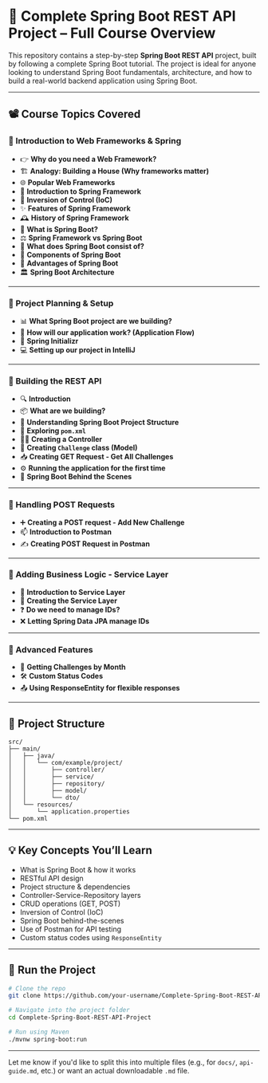 # 🚀 Complete Spring Boot REST API Project – Full Course Overview

This repository contains a step-by-step **Spring Boot REST API** project, built by following a complete Spring Boot tutorial. The project is ideal for anyone looking to understand Spring Boot fundamentals, architecture, and how to build a real-world backend application using Spring Boot.

---

## 📽️ Course Topics Covered

### 🧰 Introduction to Web Frameworks & Spring

- 👉 **Why do you need a Web Framework?**
- 🏗️ **Analogy: Building a House (Why frameworks matter)**
- 🌐 **Popular Web Frameworks**
- 🌱 **Introduction to Spring Framework**
- 🔁 **Inversion of Control (IoC)**
- ✨ **Features of Spring Framework**
- 🕰️ **History of Spring Framework**
- 🚀 **What is Spring Boot?**
- ⚖️ **Spring Framework vs Spring Boot**
- 🧩 **What does Spring Boot consist of?**
- 🧱 **Components of Spring Boot**
- 🎯 **Advantages of Spring Boot**
- 🏛️ **Spring Boot Architecture**

---

### 📐 Project Planning & Setup

- 📊 **What Spring Boot project are we building?**
- 🔄 **How will our application work? (Application Flow)**
- 🧪 **Spring Initializr**
- 💻 **Setting up our project in IntelliJ**

---

### 🔨 Building the REST API

- 🔍 **Introduction**
- 📦 **What are we building?**
- 🧠 **Understanding Spring Boot Project Structure**
- 📄 **Exploring `pom.xml`**
- 🧑‍💻 **Creating a Controller**
- 📁 **Creating `Challenge` class (Model)**
- 📥 **Creating GET Request - Get All Challenges**
- ⚙️ **Running the application for the first time**
- 🧬 **Spring Boot Behind the Scenes**

---

### 📨 Handling POST Requests

- ➕ **Creating a POST request - Add New Challenge**
- 📫 **Introduction to Postman**
- ✍️ **Creating POST Request in Postman**

---

### 🧩 Adding Business Logic - Service Layer

- 📖 **Introduction to Service Layer**
- 🔧 **Creating the Service Layer**
- ❓ **Do we need to manage IDs?**
- ❌ **Letting Spring Data JPA manage IDs**

---

### 📆 Advanced Features

- 📅 **Getting Challenges by Month**
- 🛠️ **Custom Status Codes**
- 📤 **Using ResponseEntity for flexible responses**

---

## 📁 Project Structure

```text
src/
├── main/
│   ├── java/
│   │   └── com/example/project/
│   │       ├── controller/
│   │       ├── service/
│   │       ├── repository/
│   │       ├── model/
│   │       └── dto/
│   └── resources/
│       └── application.properties
└── pom.xml
```

---

## 💡 Key Concepts You’ll Learn

- What is Spring Boot & how it works
- RESTful API design
- Project structure & dependencies
- Controller-Service-Repository layers
- CRUD operations (GET, POST)
- Inversion of Control (IoC)
- Spring Boot behind-the-scenes
- Use of Postman for API testing
- Custom status codes using `ResponseEntity`

---

## 🚀 Run the Project

```bash
# Clone the repo
git clone https://github.com/your-username/Complete-Spring-Boot-REST-API-Project.git

# Navigate into the project folder
cd Complete-Spring-Boot-REST-API-Project

# Run using Maven
./mvnw spring-boot:run
```

---

Let me know if you'd like to split this into multiple files (e.g., for `docs/`, `api-guide.md`, etc.) or want an actual downloadable `.md` file.
